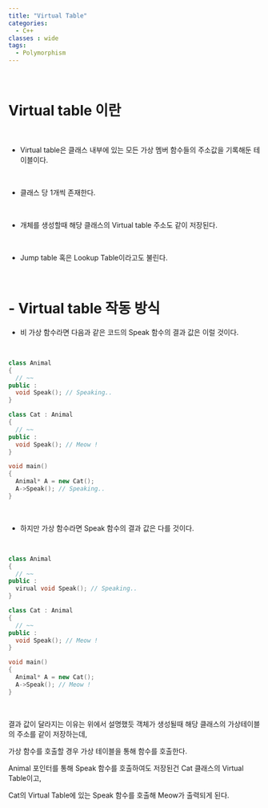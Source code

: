 ```yaml
---
title: "Virtual Table"
categories:
  - C++
classes : wide
tags:
  - Polymorphism
---
```

   
<br>
<h1>
Virtual table 이란
</h1>
<br>
  
  - Virtual table은 클래스 내부에 있는 모든 가상 멤버 함수들의 주소값을 기록해둔 테이블이다. 
  
<br>

  - 클래스 당 1개씩 존재한다.

<br>

  - 개체를 생성할때 해당 클래스의 Virtual table 주소도 같이 저장된다.

<br>

  - Jump table 혹은 Lookup Table이라고도 불린다.  

<br>

<h1>
- Virtual table 작동 방식
</h1>


 - 비 가상 함수라면 다음과 같은 코드의 Speak 함수의 결과 값은 이럴 것이다. 
  
<br>

```c++
class Animal
{
  // ~~
public :
  void Speak(); // Speaking..
}

class Cat : Animal
{
  // ~~
public :
  void Speak(); // Meow !
}

void main()
{
  Animal* A = new Cat();
  A->Speak(); // Speaking..
}
```
  
<br>

- 하지만 가상 함수라면 Speak 함수의 결과 값은 다를 것이다.
  
<br>

```c++
class Animal
{
  // ~~
public :
  virual void Speak(); // Speaking..
}

class Cat : Animal
{
  // ~~
public :
  void Speak(); // Meow !
}

void main()
{
  Animal* A = new Cat();
  A->Speak(); // Meow !
}
```
  
<br>

결과 값이 달라지는 이유는 위에서 설명했듯 객체가 생성될때 해당 클래스의 가상테이블의 주소를 같이 저장하는데,

가상 함수를 호출할 경우 가상 테이블을 통해 함수를 호출한다. 

Animal 포인터를 통해 Speak 함수를 호출하여도 저장된건 Cat 클래스의 Virtual Table이고, 

Cat의 Virtual Table에 있는 Speak 함수를 호출해 Meow가 출력되게 된다. 

  